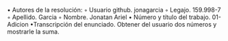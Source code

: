 • Autores de la resolución:
◦ Usuario github. jonagarcia
◦ Legajo. 159.998-7
◦ Apellido. Garcia
◦ Nombre. Jonatan Ariel
• Número y título del trabajo. 01-Adicion
•Transcripción del enunciado. Obtener del usuario dos números y mostrarle la suma.
